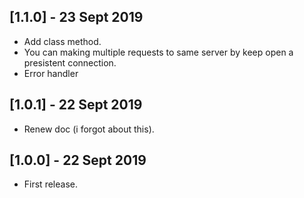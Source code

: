 ## [1.1.0] - 23 Sept 2019

- Add class method.
- You can making multiple requests to same server by keep open a presistent connection.
- Error handler

## [1.0.1] - 22 Sept 2019

- Renew doc (i forgot about this).

## [1.0.0] - 22 Sept 2019

- First release.
